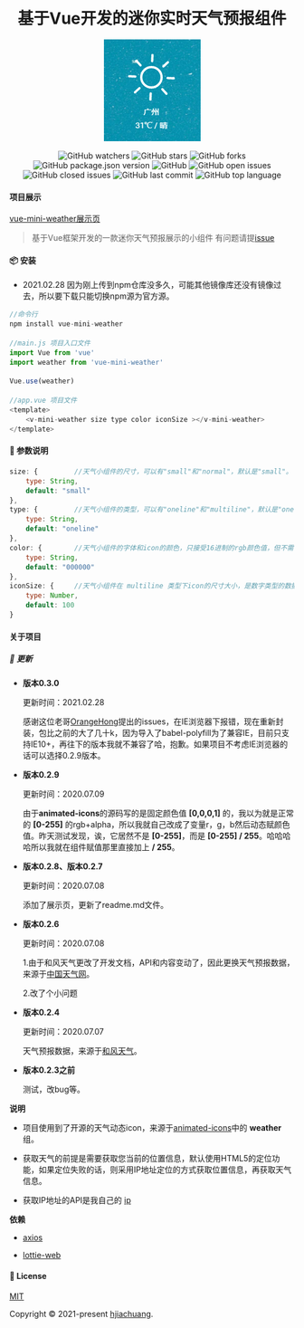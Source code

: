 <h1 align="center">基于Vue开发的迷你实时天气预报组件</h1>

<div align="center">

<img src='https://raw.githubusercontent.com/hjiachuang/vue-mini-weather/master/weather.png' />

![GitHub watchers](https://img.shields.io/github/watchers/hjiachuang/vue-mini-weather?style=social) ![GitHub stars](https://img.shields.io/github/stars/hjiachuang/vue-mini-weather?style=social) ![GitHub forks](https://img.shields.io/github/forks/hjiachuang/vue-mini-weather?style=social)
<br />
![GitHub package.json version](https://img.shields.io/github/package-json/v/hjiachuang/vue-mini-weather?style=flat-square) ![GitHub](https://img.shields.io/github/license/hjiachuang/vue-mini-weather?style=flat-square) ![GitHub open issues](https://img.shields.io/github/issues/hjiachuang/vue-mini-weather?style=flat-square) ![GitHub closed issues](https://img.shields.io/github/issues-closed/hjiachuang/vue-mini-weather) ![GitHub last commit](https://img.shields.io/github/last-commit/hjiachuang/vue-mini-weather?style=flat-square) ![GitHub top language](https://img.shields.io/github/languages/top/hjiachuang/vue-mini-weather?style=flat-square)

</div>

#### 项目展示
[vue-mini-weather展示页](https://api.aidioute.cn/resource/vue-mini-weather/)

> 基于Vue框架开发的一款迷你天气预报展示的小组件 有问题请提[issue](https://github.com/hjiachuang/vue-mini-weather/issues)
#### 📦 安装
*  2021.02.28 因为刚上传到npm仓库没多久，可能其他镜像库还没有镜像过去，所以要下载只能切换npm源为官方源。

```javascript
//命令行
npm install vue-mini-weather

//main.js 项目入口文件
import Vue from 'vue'
import weather from 'vue-mini-weather'

Vue.use(weather)

//app.vue 项目文件
<template>
    <v-mini-weather size type color iconSize ></v-mini-weather>
</template>
```

#### 📝 参数说明
```javascript
size: {         //天气小组件的尺寸，可以有"small"和"normal"，默认是"small"。
    type: String,
    default: "small"
},
type: {         //天气小组件的类型，可以有"oneline"和"multiline"，默认是"oneline"。
    type: String,
    default: "oneline"
},
color: {        //天气小组件的字体和icon的颜色，只接受16进制的rgb颜色值，但不需传"#"号，例如黑色："000000"，白色："ffffff"。
    type: String,
    default: "000000"
},
iconSize: {     //天气小组件在 multiline 类型下icon的尺寸大小，是数字类型的数据，单位为px，默认是100。
    type: Number,
    default: 100
}
```

#### 关于项目

##### 📖 更新

* **版本0.3.0**

    更新时间：2021.02.28

    感谢这位老哥[OrangeHong](https://github.com/OrangeHong)提出的issues，在IE浏览器下报错，现在重新封装，包比之前的大了几十k，因为导入了babel-polyfill为了兼容IE，目前只支持IE10+，再往下的版本我就不兼容了哈，抱歉。如果项目不考虑IE浏览器的话可以选择0.2.9版本。

* **版本0.2.9**

    更新时间：2020.07.09

    由于**animated-icons**的源码写的是固定颜色值 **[0,0,0,1]** 的，我以为就是正常的 **[0-255]** 的rgb+alpha，所以我就自己改成了变量r，g，b然后动态赋颜色值。昨天测试发现，诶，它居然不是 **[0-255]**，而是 **[0-255] / 255**。哈哈哈哈所以我就在组件赋值那里直接加上 **/ 255**。

* **版本0.2.8、版本0.2.7**

    更新时间：2020.07.08

    添加了展示页，更新了readme.md文件。

* **版本0.2.6**

    更新时间：2020.07.08

    1.由于和风天气更改了开发文档，API和内容变动了，因此更换天气预报数据，来源于[中国天气网](http://www.weather.com.cn/)。

    2.改了个小问题

* **版本0.2.4**

    更新时间：2020.07.07

    天气预报数据，来源于[和风天气](https://www.heweather.com/)。

* **版本0.2.3之前**

    测试，改bug等。

**说明**

* 项目使用到了开源的天气动态icon，来源于[animated-icons](https://icons8.com/animated-icons#Weather)中的 **weather** 组。

* 获取天气的前提是需要获取您当前的位置信息，默认使用HTML5的定位功能，如果定位失败的话，则采用IP地址定位的方式获取位置信息，再获取天气信息。

* 获取IP地址的API是我自己的 [ip](https://api.aidioute.cn/ip/)

**依赖**

* [axios](https://github.com/axios/axios)

* [lottie-web](https://github.com/airbnb/lottie-web)

#### 📝 License

[MIT](https://github.com/hjiachuang/vue-mini-weather/blob/master/LICENSE)

Copyright © 2021-present [hjiachuang](https://github.com/hjiachuang).
